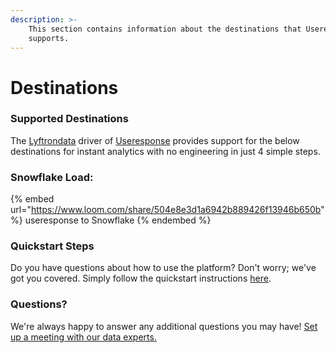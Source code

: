 ```yaml
---
description: >-
    This section contains information about the destinations that Useresponse
    supports.
---
```


# Destinations

### Supported Destinations

The [Lyftrondata](https://www.lyftrondata.com/) driver of [Useresponse](https://www.lyftrondata.com/integration/commerce-analytics/use-response/) provides support for the below destinations for instant analytics with no engineering in just 4 simple steps.

### Snowflake Load:

{% embed url="https://www.loom.com/share/504e8e3d1a6942b889426f13946b650b" %}
useresponse to Snowflake
{% endembed %}

### Quickstart Steps

Do you have questions about how to use the platform? Don't worry; we've got you covered. Simply follow the quickstart instructions [here](README.md).

### Questions? <a href="#questions" id="questions"></a>

We're always happy to answer any additional questions you may have! [Set up a meeting with our data experts.](https://www.lyftrondata.com/book-a-meeting/)
